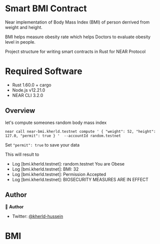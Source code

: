 # Smart BMI Contract

Near implementation of Body Mass Index (BMI) of person derrived from weight and height.

BMI helps measure obesity rate which helps Doctors to evaluate obesity level in people. 

Project structure for writing smart contracts in Rust for NEAR Protocol

# Required Software

- Rust 1.60.0 + cargo
- Node.js v12.21.0
- NEAR CLI 3.2.0

## Overview

let's compute someones random body mass index 

``` near call near-bmi.kherld.testnet compute ' { "weight": 52, "height": 127.0, "permit": true } '  --accountId random.testnet ```

Set ``` "permit": true ``` to save your data 

This will result to

 - Log [bmi.kherld.testnet]: random.testnet You are Obese  
 - Log [bmi.kherld.testnet]: BMI: 32
 - Log [bmi.kherld.testnet]: Permission Accepted
 - Log [bmi.kherld.testnet]: BIOSECURITY MEASURES ARE IN EFFECT

 
 ## Author

👤 **Author**

- Twitter: [@kherld-hussein](https://twitter.com/kherldhussein)

# BMI
